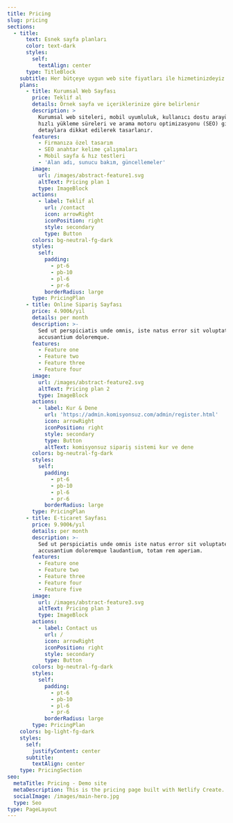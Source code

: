 ```yaml
---
title: Pricing
slug: pricing
sections:
  - title:
      text: Esnek sayfa planları
      color: text-dark
      styles:
        self:
          textAlign: center
      type: TitleBlock
    subtitle: Her bütçeye uygun web site fiyatları ile hizmetinizdeyiz.
    plans:
      - title: Kurumsal Web Sayfası
        price: Teklif al
        details: Örnek sayfa ve içeriklerinize göre belirlenir
        description: >
          Kurumsal web siteleri, mobil uyumluluk, kullanıcı dostu arayüzler,
          hızlı yükleme süreleri ve arama motoru optimizasyonu (SEO) gibi teknik
          detaylara dikkat edilerek tasarlanır.
        features:
          - Firmanıza özel tasarım
          - SEO anahtar kelime çalışmaları
          - Mobil sayfa & hız testleri
          - 'Alan adı, sunucu bakım, güncellemeler'
        image:
          url: /images/abstract-feature1.svg
          altText: Pricing plan 1
          type: ImageBlock
        actions:
          - label: Teklif al
            url: /contact
            icon: arrowRight
            iconPosition: right
            style: secondary
            type: Button
        colors: bg-neutral-fg-dark
        styles:
          self:
            padding:
              - pt-6
              - pb-10
              - pl-6
              - pr-6
            borderRadius: large
        type: PricingPlan
      - title: Online Sipariş Sayfası
        price: 4.900₺/yıl
        details: per month
        description: >-
          Sed ut perspiciatis unde omnis, iste natus error sit voluptatem
          accusantium doloremque.
        features:
          - Feature one
          - Feature two
          - Feature three
          - Feature four
        image:
          url: /images/abstract-feature2.svg
          altText: Pricing plan 2
          type: ImageBlock
        actions:
          - label: Kur & Dene
            url: 'https://admin.komisyonsuz.com/admin/register.html'
            icon: arrowRight
            iconPosition: right
            style: secondary
            type: Button
            altText: komisyonsuz sipariş sistemi kur ve dene
        colors: bg-neutral-fg-dark
        styles:
          self:
            padding:
              - pt-6
              - pb-10
              - pl-6
              - pr-6
            borderRadius: large
        type: PricingPlan
      - title: E-ticaret Sayfası
        price: 9.900₺/yıl
        details: per month
        description: >-
          Sed ut perspiciatis unde omnis iste natus error sit voluptatem
          accusantium doloremque laudantium, totam rem aperiam.
        features:
          - Feature one
          - Feature two
          - Feature three
          - Feature four
          - Feature five
        image:
          url: /images/abstract-feature3.svg
          altText: Pricing plan 3
          type: ImageBlock
        actions:
          - label: Contact us
            url: /
            icon: arrowRight
            iconPosition: right
            style: secondary
            type: Button
        colors: bg-neutral-fg-dark
        styles:
          self:
            padding:
              - pt-6
              - pb-10
              - pl-6
              - pr-6
            borderRadius: large
        type: PricingPlan
    colors: bg-light-fg-dark
    styles:
      self:
        justifyContent: center
      subtitle:
        textAlign: center
    type: PricingSection
seo:
  metaTitle: Pricing - Demo site
  metaDescription: This is the pricing page built with Netlify Create.
  socialImage: /images/main-hero.jpg
  type: Seo
type: PageLayout
---
```

